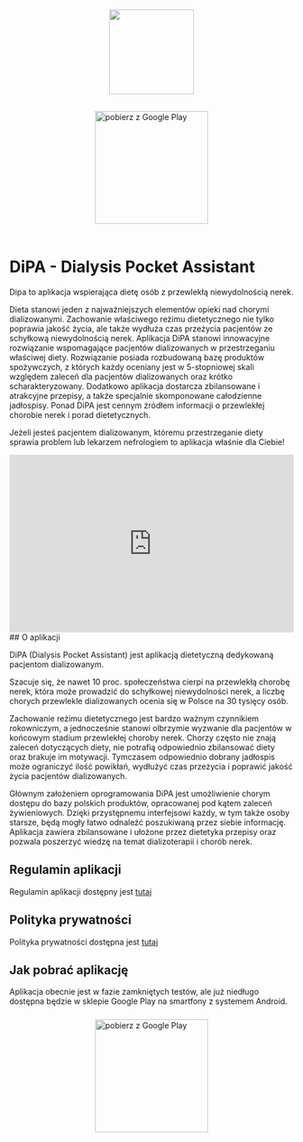 <div style="display: flex; flex-wrap: wrap; align-content: center;"> 
	<img style="margin: 10px auto 20px; display: block;" src="https://maxiwoj.github.io/DiPA/assets/logo.png" width="150"/> 
</div>
<div style="display: flex; flex-wrap: wrap; align-content: center;">
	<a style="margin: 10px auto 20px; display: block;" href='https://play.google.com/store/apps/details?id=com.dipa.android&pcampaignid=pcampaignidMKT-Other-global-all-co-prtnr-py-PartBadge-Mar2515-1'>
		<img alt='pobierz z Google Play' src='https://play.google.com/intl/en_us/badges/static/images/badges/pl_badge_web_generic.png' width="200"/>
	</a>
</div>

# DiPA - Dialysis Pocket Assistant 

Dipa to aplikacja wspierająca dietę osób z przewlekłą niewydolnością nerek.

Dieta stanowi jeden z najważniejszych elementów opieki nad chorymi dializowanymi. Zachowanie właściwego reżimu dietetycznego nie tylko poprawia jakość życia, ale także wydłuża czas przeżycia pacjentów ze schyłkową niewydolnością nerek. Aplikacja DiPA stanowi innowacyjne rozwiązanie wspomagające pacjentów dializowanych w przestrzeganiu właściwej diety. Rozwiązanie posiada rozbudowaną bazę produktów spożywczych, z których każdy oceniany jest w 5-stopniowej skali względem zaleceń dla pacjentów dializowanych oraz krótko scharakteryzowany. Dodatkowo aplikacja dostarcza zbilansowane i atrakcyjne przepisy, a także specjalnie skomponowane całodzienne jadłospisy. Ponad DiPA jest cennym źródłem informacji o przewlekłej chorobie nerek i porad dietetycznych.

Jeżeli jesteś pacjentem dializowanym, któremu przestrzeganie diety sprawia problem lub lekarzem nefrologiem to aplikacja właśnie dla Ciebie!

<div style="display: flex; flex-wrap: wrap; align-content: center;">
	<iframe width="560" height="315" src="https://www.youtube.com/embed/aIG3I3s-kII" title="YouTube video player" frameborder="0" allow="accelerometer; autoplay; clipboard-write; encrypted-media; gyroscope; picture-in-picture" allowfullscreen></iframe>
</div>
## O aplikacji

DiPA (Dialysis Pocket Assistant) jest aplikacją dietetyczną dedykowaną pacjentom dializowanym. 

Szacuje się, że nawet 10 proc. społeczeństwa cierpi na przewlekłą chorobę nerek, która może prowadzić do schyłkowej niewydolności nerek, a liczbę chorych przewlekle dializowanych ocenia się w Polsce na 30 tysięcy osób. 

Zachowanie reżimu dietetycznego jest bardzo ważnym czynnikiem rokowniczym, a jednocześnie stanowi olbrzymie wyzwanie dla pacjentów w końcowym stadium przewlekłej choroby nerek. Chorzy często nie znają zaleceń dotyczących diety, nie potrafią odpowiednio zbilansować diety oraz brakuje im motywacji. Tymczasem odpowiednio dobrany jadłospis może ograniczyć ilość powikłań, wydłużyć czas przeżycia i poprawić jakość życia pacjentów dializowanych.
 
Głównym założeniem oprogramowania DiPA jest umożliwienie chorym dostępu do bazy polskich produktów, opracowanej pod kątem zaleceń żywieniowych. Dzięki przystępnemu interfejsowi każdy, w tym także osoby starsze, będą mogły łatwo odnaleźć poszukiwaną przez siebie informację. Aplikacja zawiera zbilansowane i ułożone przez dietetyka przepisy oraz pozwala poszerzyć wiedzę na temat dializoterapii i chorób nerek.

## Regulamin aplikacji
Regulamin aplikacji dostępny jest [tutaj](https://www.dipa.pl/regulamin)

## Polityka prywatności
Polityka prywatności dostępna jest [tutaj](https://www.dipa.pl/privacy_policy)

## Jak pobrać aplikację
Aplikacja obecnie jest w fazie zamkniętych testów, ale już niedługo dostępna będzie w sklepie Google Play na smartfony z systemem Android.
<div style="display: flex; flex-wrap: wrap; align-content: center;">
	<a style="margin: 10px auto 20px; display: block;" href='https://play.google.com/store/apps/details?id=com.dipa.android&pcampaignid=pcampaignidMKT-Other-global-all-co-prtnr-py-PartBadge-Mar2515-1'>
		<img alt='pobierz z Google Play' src='https://play.google.com/intl/en_us/badges/static/images/badges/pl_badge_web_generic.png' width="200"/>
	</a>
</div>
